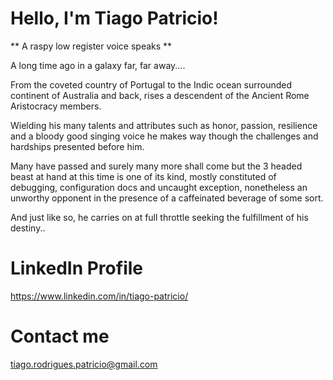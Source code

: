 # Hello, I'm Tiago Patricio!

** A raspy low register voice speaks **

A long time ago in a galaxy far, far away....

From the coveted country of Portugal to the Indic ocean surrounded continent of Australia and back, rises a descendent of the Ancient Rome Aristocracy members.

Wielding his many talents and attributes such as honor, passion, resilience and a bloody good singing voice he makes way though the challenges and hardships presented before him.

Many have passed and surely many more shall come but the 3 headed beast at hand at this time is one of its kind, mostly constituted of debugging, configuration docs and uncaught exception, nonetheless an unworthy opponent in the presence of a caffeinated beverage of some sort.

And just like so, he carries on at full throttle seeking the fulfillment of his destiny..

# LinkedIn Profile
https://www.linkedin.com/in/tiago-patricio/


# Contact me
tiago.rodrigues.patricio@gmail.com
